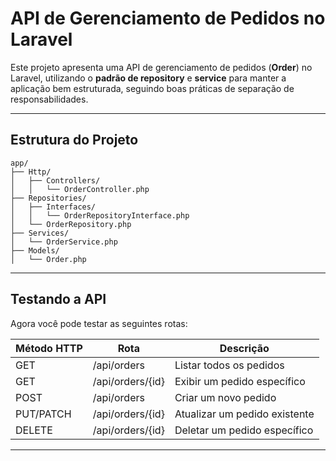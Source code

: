 # API de Gerenciamento de Pedidos no Laravel

Este projeto apresenta uma API de gerenciamento de pedidos (**Order**) no Laravel, utilizando o **padrão de repository** e **service** para manter a aplicação bem estruturada, seguindo boas práticas de separação de responsabilidades.

---

## Estrutura do Projeto

```plaintext
app/
├── Http/
│   ├── Controllers/
│   │   └── OrderController.php
├── Repositories/
│   ├── Interfaces/
│   │   └── OrderRepositoryInterface.php
│   └── OrderRepository.php
├── Services/
│   └── OrderService.php
├── Models/
│   └── Order.php
```

---

## Testando a API

Agora você pode testar as seguintes rotas:

| Método HTTP | Rota             | Descrição                     |
| ----------- | ---------------- | ----------------------------- |
| GET         | /api/orders      | Listar todos os pedidos       |
| GET         | /api/orders/{id} | Exibir um pedido específico   |
| POST        | /api/orders      | Criar um novo pedido          |
| PUT/PATCH   | /api/orders/{id} | Atualizar um pedido existente |
| DELETE      | /api/orders/{id} | Deletar um pedido específico  |

---
